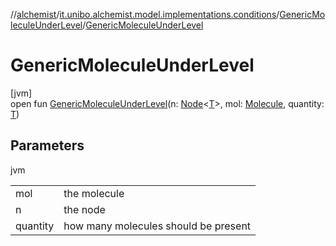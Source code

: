 //[alchemist](../../../index.md)/[it.unibo.alchemist.model.implementations.conditions](../index.md)/[GenericMoleculeUnderLevel](index.md)/[GenericMoleculeUnderLevel](-generic-molecule-under-level.md)

# GenericMoleculeUnderLevel

[jvm]\
open fun [GenericMoleculeUnderLevel](-generic-molecule-under-level.md)(n: [Node](../../it.unibo.alchemist.model.interfaces/-node/index.md)<[T](../../it.unibo.alchemist.model.implementations.nodes/-abstract-node/index.md)>, mol: [Molecule](../../it.unibo.alchemist.model.interfaces/-molecule/index.md), quantity: [T](../../it.unibo.alchemist.model.implementations.nodes/-abstract-node/index.md))

## Parameters

jvm

| | |
|---|---|
| mol | the molecule |
| n | the node |
| quantity | how many molecules should be present |
